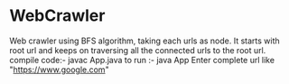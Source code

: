 # WebCrawler  
 Web crawler using BFS algorithm, taking each urls as node. 
 It starts with root url and keeps on traversing all the connected urls to the root url.
 compile code:- javac App.java
 to run :- java App
 Enter complete url like "https://www.google.com"